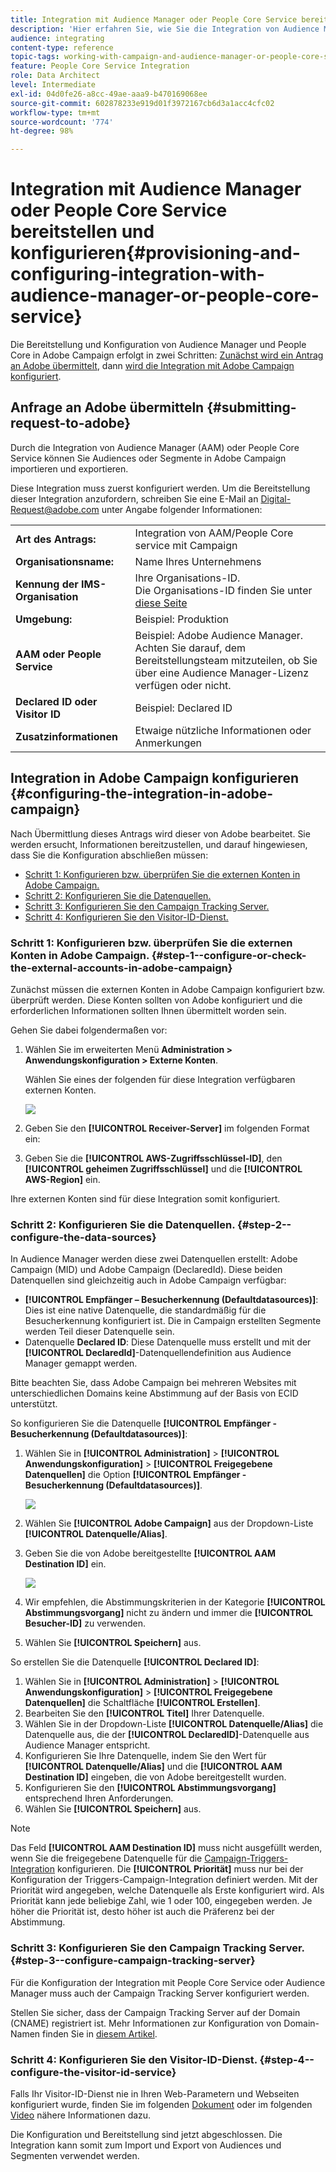 ```yaml
---
title: Integration mit Audience Manager oder People Core Service bereitstellen und konfigurieren
description: 'Hier erfahren Sie, wie Sie die Integration von Audience Manager/People Core Service konfigurieren können, um Audiences oder Segmente in den unterschiedlichen Adobe Experience Cloud-Lösungen freizugeben. '
audience: integrating
content-type: reference
topic-tags: working-with-campaign-and-audience-manager-or-people-core-service
feature: People Core Service Integration
role: Data Architect
level: Intermediate
exl-id: 04d0fe26-a8cc-49ae-aaa9-b470169068ee
source-git-commit: 602878233e919d01f3972167cb6d3a1acc4cfc02
workflow-type: tm+mt
source-wordcount: '774'
ht-degree: 98%

---
```


# Integration mit Audience Manager oder People Core Service bereitstellen und konfigurieren{#provisioning-and-configuring-integration-with-audience-manager-or-people-core-service}

Die Bereitstellung und Konfiguration von Audience Manager und People Core in Adobe Campaign erfolgt in zwei Schritten: [Zunächst wird ein Antrag an Adobe übermittelt](#submitting-request-to-adobe), dann [wird die Integration mit Adobe Campaign konfiguriert](#configuring-the-integration-in-adobe-campaign).

## Anfrage an Adobe übermitteln      {#submitting-request-to-adobe}

Durch die Integration von Audience Manager (AAM) oder People Core Service können Sie Audiences oder Segmente in Adobe Campaign importieren und exportieren.

Diese Integration muss zuerst konfiguriert werden. Um die Bereitstellung dieser Integration anzufordern, schreiben Sie eine E-Mail an [Digital-Request@adobe.com](mailto:Digital-Request@adobe.com) unter Angabe folgender Informationen:

<table> 
 <tbody> 
  <tr> 
   <td> <strong>Art des Antrags:</strong><br /> </td> 
   <td> Integration von AAM/People Core service mit Campaign </td> 
  </tr> 
  <tr> 
   <td> <strong>Organisationsname:</strong><br /> </td> 
   <td> Name Ihres Unternehmens </td> 
  </tr> 
  <tr> 
   <td> <strong>Kennung der IMS-Organisation</strong><br /> </td> 
   <td> Ihre Organisations-ID. <br> Die Organisations-ID finden Sie unter <a href="https://experienceleague.adobe.com/docs/core-services/interface/administration/organizations.html?lang=de">diese Seite</a></td> 
  </tr> 
  <tr> 
   <td> <strong>Umgebung:</strong><br /> </td> 
   <td> Beispiel: Produktion </td> 
  </tr> 
  <tr> 
   <td> <strong>AAM oder People Service</strong><br /> </td> 
   <td> Beispiel: Adobe Audience Manager. Achten Sie darauf, dem Bereitstellungsteam mitzuteilen, ob Sie über eine Audience Manager-Lizenz verfügen oder nicht.</td> 
  </tr> 
  <tr> 
   <td> <strong>Declared ID oder Visitor ID</strong><br /> </td> 
   <td> Beispiel: Declared ID </td> 
  </tr> 
  <tr> 
   <td> <strong>Zusatzinformationen</strong><br /> </td> 
   <td> Etwaige nützliche Informationen oder Anmerkungen </td> 
  </tr> 
 </tbody> 
</table>

## Integration in Adobe Campaign konfigurieren         {#configuring-the-integration-in-adobe-campaign}

Nach Übermittlung dieses Antrags wird dieser von Adobe bearbeitet. Sie werden ersucht, Informationen bereitzustellen, und darauf hingewiesen, dass Sie die Konfiguration abschließen müssen:

* [Schritt 1: Konfigurieren bzw. überprüfen Sie die externen Konten in Adobe Campaign.](#step-1--configure-or-check-the-external-accounts-in-adobe-campaign)
* [Schritt 2: Konfigurieren Sie die Datenquellen.](#step-2--configure-the-data-sources)
* [Schritt 3: Konfigurieren Sie den Campaign Tracking Server.](#step-3--configure-campaign-tracking-server)
* [Schritt 4: Konfigurieren Sie den Visitor-ID-Dienst.](#step-4--configure-the-visitor-id-service)

### Schritt 1: Konfigurieren bzw. überprüfen Sie die externen Konten in Adobe Campaign.   {#step-1--configure-or-check-the-external-accounts-in-adobe-campaign}

Zunächst müssen die externen Konten in Adobe Campaign konfiguriert bzw. überprüft werden. Diese Konten sollten von Adobe konfiguriert und die erforderlichen Informationen sollten Ihnen übermittelt worden sein.

Gehen Sie dabei folgendermaßen vor:

1. Wählen Sie im erweiterten Menü **Administration > Anwendungskonfiguration > Externe Konten**.

   Wählen Sie eines der folgenden für diese Integration verfügbaren externen Konten.

   ![](assets/integration_aam_1.png)

1. Geben Sie den **[!UICONTROL Receiver-Server]** im folgenden Format ein:
1. Geben Sie die **[!UICONTROL AWS-Zugriffsschlüssel-ID]**, den **[!UICONTROL geheimen Zugriffsschlüssel]** und die **[!UICONTROL AWS-Region]** ein.

Ihre externen Konten sind für diese Integration somit konfiguriert.

### Schritt 2: Konfigurieren Sie die Datenquellen.         {#step-2--configure-the-data-sources}

In Audience Manager werden diese zwei Datenquellen erstellt: Adobe Campaign (MID) und Adobe Campaign (DeclaredId). Diese beiden Datenquellen sind gleichzeitig auch in Adobe Campaign verfügbar:

* **[!UICONTROL Empfänger – Besucherkennung (Defaultdatasources)]**: Dies ist eine native Datenquelle, die standardmäßig für die Besucherkennung konfiguriert ist. Die in Campaign erstellten Segmente werden Teil dieser Datenquelle sein.
* Datenquelle **Declared ID**: Diese Datenquelle muss erstellt und mit der **[!UICONTROL DeclaredId]**-Datenquellendefinition aus Audience Manager gemappt werden.

Bitte beachten Sie, dass Adobe Campaign bei mehreren Websites mit unterschiedlichen Domains keine Abstimmung auf der Basis von ECID unterstützt.

So konfigurieren Sie die Datenquelle **[!UICONTROL Empfänger - Besucherkennung (Defaultdatasources)]**:

1. Wählen Sie in **[!UICONTROL Administration]** > **[!UICONTROL Anwendungskonfiguration]** > **[!UICONTROL Freigegebene Datenquellen]** die Option **[!UICONTROL Empfänger - Besucherkennung (Defaultdatasources)]**.

   ![](assets/integration_aam_2.png)

1. Wählen Sie **[!UICONTROL Adobe Campaign]** aus der Dropdown-Liste **[!UICONTROL Datenquelle/Alias]**.
1. Geben Sie die von Adobe bereitgestellte **[!UICONTROL AAM Destination ID]** ein.

   ![](assets/integration_aam_3.png)

1. Wir empfehlen, die Abstimmungskriterien in der Kategorie **[!UICONTROL Abstimmungsvorgang]** nicht zu ändern und immer die **[!UICONTROL Besucher-ID]** zu verwenden.
1. Wählen Sie **[!UICONTROL Speichern]** aus.

So erstellen Sie die Datenquelle **[!UICONTROL Declared ID]**:

1. Wählen Sie in **[!UICONTROL Administration]** > **[!UICONTROL Anwendungskonfiguration]** > **[!UICONTROL Freigegebene Datenquellen]** die Schaltfläche **[!UICONTROL Erstellen]**.
1. Bearbeiten Sie den **[!UICONTROL Titel]** Ihrer Datenquelle.
1. Wählen Sie in der Dropdown-Liste **[!UICONTROL Datenquelle/Alias]** die Datenquelle aus, die der **[!UICONTROL DeclaredID]**-Datenquelle aus Audience Manager entspricht.
1. Konfigurieren Sie Ihre Datenquelle, indem Sie den Wert für **[!UICONTROL Datenquelle/Alias]** und die **[!UICONTROL AAM Destination ID]** eingeben, die von Adobe bereitgestellt wurden.
1. Konfigurieren Sie den **[!UICONTROL Abstimmungsvorgang]** entsprechend Ihren Anforderungen.
1. Wählen Sie **[!UICONTROL Speichern]** aus.

>[!NOTE]
>
>Das Feld **[!UICONTROL AAM Destination ID]** muss nicht ausgefüllt werden, wenn Sie die freigegebene Datenquelle für die [Campaign-Triggers-Integration](../../integrating/using/configuring-triggers-in-experience-cloud.md) konfigurieren. Die **[!UICONTROL Priorität]** muss nur bei der Konfiguration der Triggers-Campaign-Integration definiert werden. Mit der Priorität wird angegeben, welche Datenquelle als Erste konfiguriert wird. Als Priorität kann jede beliebige Zahl, wie 1 oder 100, eingegeben werden. Je höher die Priorität ist, desto höher ist auch die Präferenz bei der Abstimmung.

### Schritt 3: Konfigurieren Sie den Campaign Tracking Server.         {#step-3--configure-campaign-tracking-server}

Für die Konfiguration der Integration mit People Core Service oder Audience Manager muss auch der Campaign Tracking Server konfiguriert werden.

Stellen Sie sicher, dass der Campaign Tracking Server auf der Domain (CNAME) registriert ist. Mehr Informationen zur Konfiguration von Domain-Namen finden Sie in [diesem Artikel](https://helpx.adobe.com/de/campaign/kb/domain-name-delegation.html).

### Schritt 4: Konfigurieren Sie den Visitor-ID-Dienst. {#step-4--configure-the-visitor-id-service}

Falls Ihr Visitor-ID-Dienst nie in Ihren Web-Parametern und Webseiten konfiguriert wurde, finden Sie im folgenden [Dokument](https://experienceleague.adobe.com/docs/id-service/using/implementation/setup-aam-analytics.html?lang=de) oder im folgenden [Video](https://helpx.adobe.com/de/marketing-cloud/how-to/email-marketing.html#step-two) nähere Informationen dazu.

Die Konfiguration und Bereitstellung sind jetzt abgeschlossen. Die Integration kann somit zum Import und Export von Audiences und Segmenten verwendet werden.
